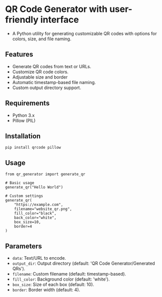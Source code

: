 # QR Code Generator with user-friendly interface
- A Python utility for generating customizable QR codes with options for colors, size, and file naming.
## Features
- Generate QR codes from text or URLs.
- Customize QR code colors.
- Adjustable size and border
- Automatic timestamp-based file naming.
- Custom output directory support.
## Requirements
- Python 3.x
- Pillow (PIL)
## Installation
```pip install qrcode pillow```
## Usage
```
from qr_generator import generate_qr

# Basic usage
generate_qr("Hello World")

# Custom settings
generate_qr(
    "https://example.com",
    filename="website_qr.png",
    fill_color="black",
    back_color="white",
    box_size=10,
    border=4
)
```
## Parameters
- ```data```: Text/URL to encode.
- ```output_dir```: Output directory (default: 'QR Code Generator/Generated QRs').
- ```filename```: Custom filename (default: timestamp-based).
- ```fill_color```: Background color (default: 'white').
- ```box_size```:  Size of each box (default: 10).
- ```border```: Border width (default: 4).

